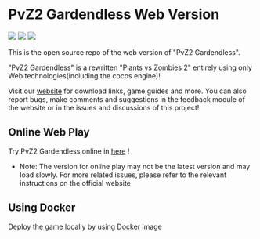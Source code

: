 # PvZ2 Gardendless Web Version

![](https://img.shields.io/badge/author-Gaozih-%2366ccff)
![](https://img.shields.io/github/license/Gzh0821/pvzge_web)
![](https://img.shields.io/github/stars/Gzh0821/pvzge_web)

This is the open source repo of the web version of "PvZ2 Gardendless".

"PvZ2 Gardendless" is a rewritten "Plants vs Zombies 2" entirely using only Web technologies(including the cocos engine)!

Visit our [website](https://pvzge.com/en/) for download links, game guides and more. You can also report bugs, make comments and suggestions in the feedback module of the website or in the issues and discussions of this project!

## Online Web Play

Try PvZ2 Gardendless online in [here](https://play.pvzge.com/) !

- Note: The version for online play may not be the latest version and may load slowly. For more related issues, please refer to the relevant instructions on the official website

## Using Docker

Deploy the game locally by using [Docker image](https://hub.docker.com/r/gaozih/pvzge)

